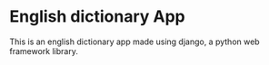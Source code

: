 # English dictionary App

This is an english dictionary app made using django, a python web framework library.